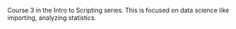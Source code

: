 Course 3 in the Intro to Scripting series.  This is focused on data science like importing, analyzing statistics.